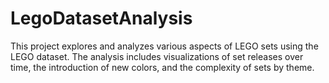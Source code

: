 # LegoDatasetAnalysis
This project explores and analyzes various aspects of LEGO sets using the LEGO dataset. The analysis includes visualizations of set releases over time, the introduction of new colors, and the complexity of sets by theme.
